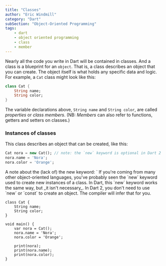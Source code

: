 ```yaml
---
title: "Classes"
author: "Eric Windmill"
category: "Dart"
subSection: "Object-Oriented Programming"
tags:
    - dart
    - object oriented programming
    - class
    - member
---
```


Nearly all the code you write in Dart will be contained in classes. And a class is a blueprint for an `object`. That is, a class describes an object that you can create. The object itself is what holds any specific data and logic. For example, a `Cat` class might look like this:

```dart
class Cat {
    String name;
    String color;
}
```

The variable declarations above, `String name` and `String color`, are called _properties_ or _class members_. (NB: _Members_ can also refer to functions, getters and setters on classes.)

### Instances of classes

This class describes an object that can be created, like this:

```dart
Cat nora = new Cat(); // note: the `new` keyword is optional in Dart 2
nora.name = 'Nora';
nora.color = 'Orange';
```


<div class="aside">
A note about the (lack of) the new keyword:
`
If you're coming from many other object-oriented languages, you've probably seen  the `new` keyword used to create new instances of a class. In Dart, this `new` keyword works the same way, but _it isn't necessary_. In Dart 2, you don't need to use `new` or `const` to create an object. The compiler will infer that for you.
</div>


```run-dartpad:theme-light:run-false:split-60
class Cat {
    String name;
    String color;
}

void main() {
    var nora = Cat();
    nora.name = 'Nora';
    nora.color = 'Orange';

    print(nora);
    print(nora.name);
    print(nora.color);
}
```



